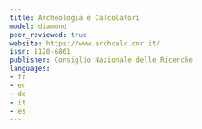 ```yaml
---
title: Archeologia e Calcolatori
model: diamond
peer_reviewed: true
website: https://www.archcalc.cnr.it/
issn: 1120-6861
publisher: Consiglio Nazionale delle Ricerche
languages:
- fr
- en
- de
- it
- es
---
```

